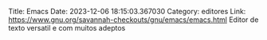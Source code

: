 Title: Emacs
Date: 2023-12-06 18:15:03.367030
Category: editores
Link: https://www.gnu.org/savannah-checkouts/gnu/emacs/emacs.html
Editor de texto versatil e com muitos adeptos
